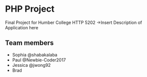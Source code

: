 # PHP Project
Final Project for Humber College HTTP 5202
->Insert Description of Application here

## Team members
 * Sophia @shabakalaba
 * Paul @Newbie-Coder2017
 * Jessica @jwong92
 * Brad
